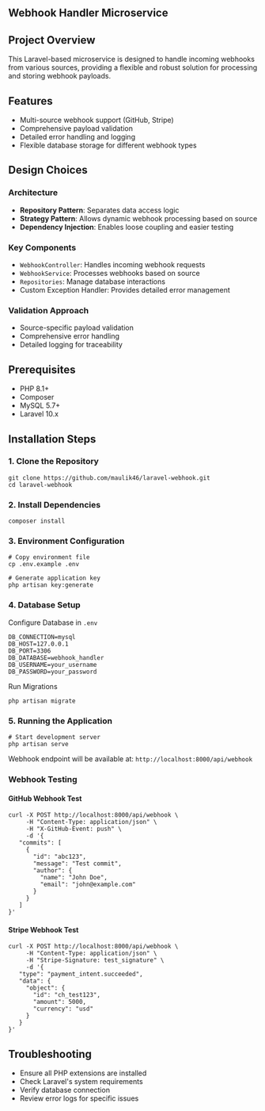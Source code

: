 ## Webhook Handler Microservice

## Project Overview

This Laravel-based microservice is designed to handle incoming webhooks from various sources, providing a flexible and robust solution for processing and storing webhook payloads.

## Features

*   Multi-source webhook support (GitHub, Stripe)
*   Comprehensive payload validation
*   Detailed error handling and logging
*   Flexible database storage for different webhook types

## Design Choices

### Architecture

*   **Repository Pattern**: Separates data access logic
*   **Strategy Pattern**: Allows dynamic webhook processing based on source
*   **Dependency Injection**: Enables loose coupling and easier testing

### Key Components

*   `WebhookController`: Handles incoming webhook requests
*   `WebhookService`: Processes webhooks based on source
*   `Repositories`: Manage database interactions
*   Custom Exception Handler: Provides detailed error management

### Validation Approach

*   Source-specific payload validation
*   Comprehensive error handling
*   Detailed logging for traceability

## Prerequisites

*   PHP 8.1+
*   Composer
*   MySQL 5.7+
*   Laravel 10.x

## Installation Steps

### 1\. Clone the Repository

```plaintext
git clone https://github.com/maulik46/laravel-webhook.git
cd laravel-webhook
```

### 2\. Install Dependencies

```plaintext
composer install
```

### 3\. Environment Configuration

```plaintext
# Copy environment file
cp .env.example .env

# Generate application key
php artisan key:generate
```

### 4\. Database Setup

Configure Database in `.env`

```plaintext
DB_CONNECTION=mysql
DB_HOST=127.0.0.1
DB_PORT=3306
DB_DATABASE=webhook_handler
DB_USERNAME=your_username
DB_PASSWORD=your_password
```

Run Migrations

```plaintext
php artisan migrate
```

### 5\. Running the Application

```plaintext
# Start development server
php artisan serve
```

Webhook endpoint will be available at: `http://localhost:8000/api/webhook`

### Webhook Testing

#### GitHub Webhook Test

```plaintext
curl -X POST http://localhost:8000/api/webhook \
     -H "Content-Type: application/json" \
     -H "X-GitHub-Event: push" \
     -d '{
   "commits": [
     {
       "id": "abc123",
       "message": "Test commit",
       "author": {
         "name": "John Doe",
         "email": "john@example.com"
       }
     }
   ]
}'
```

#### Stripe Webhook Test

```plaintext
curl -X POST http://localhost:8000/api/webhook \
     -H "Content-Type: application/json" \
     -H "Stripe-Signature: test_signature" \
     -d '{
   "type": "payment_intent.succeeded",
   "data": {
     "object": {
       "id": "ch_test123",
       "amount": 5000,
       "currency": "usd"
     }
   }
}'
```

## Troubleshooting

*   Ensure all PHP extensions are installed
*   Check Laravel's system requirements
*   Verify database connection
*   Review error logs for specific issues
